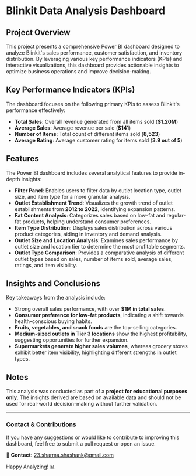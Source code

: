 # Blinkit Data Analysis Dashboard

## Project Overview
This project presents a comprehensive Power BI dashboard designed to analyze Blinkit's sales performance, customer satisfaction, and inventory distribution. By leveraging various key performance indicators (KPIs) and interactive visualizations, this dashboard provides actionable insights to optimize business operations and improve decision-making.

## Key Performance Indicators (KPIs)
The dashboard focuses on the following primary KPIs to assess Blinkit's performance effectively:

- **Total Sales**: Overall revenue generated from all items sold (**$1.20M**)
- **Average Sales**: Average revenue per sale (**$141**)
- **Number of Items**: Total count of different items sold (**8,523**)
- **Average Rating**: Average customer rating for items sold (**3.9 out of 5**)

## Features
The Power BI dashboard includes several analytical features to provide in-depth insights:

- **Filter Panel**: Enables users to filter data by outlet location type, outlet size, and item type for a more granular analysis.
- **Outlet Establishment Trend**: Visualizes the growth trend of outlet establishments from **2012 to 2022**, identifying expansion patterns.
- **Fat Content Analysis**: Categorizes sales based on low-fat and regular-fat products, helping understand consumer preferences.
- **Item Type Distribution**: Displays sales distribution across various product categories, aiding in inventory and demand analysis.
- **Outlet Size and Location Analysis**: Examines sales performance by outlet size and location tier to determine the most profitable segments.
- **Outlet Type Comparison**: Provides a comparative analysis of different outlet types based on sales, number of items sold, average sales, ratings, and item visibility.

## Insights and Conclusions
Key takeaways from the analysis include:

- Strong overall sales performance, with over **$1M in total sales**.
- **Consumer preference for low-fat products**, indicating a shift towards health-conscious buying habits.
- **Fruits, vegetables, and snack foods** are the top-selling categories.
- **Medium-sized outlets in Tier 3 locations** show the highest profitability, suggesting opportunities for further expansion.
- **Supermarkets generate higher sales volumes**, whereas grocery stores exhibit better item visibility, highlighting different strengths in outlet types.

## Notes
This analysis was conducted as part of a **project for educational purposes only**. The insights derived are based on available data and should not be used for real-world decision-making without further validation.

---

### Contact & Contributions
If you have any suggestions or would like to contribute to improving this dashboard, feel free to submit a pull request or open an issue.

📧 **Contact:** 23.sharma.shashank@gmail.com

Happy Analyzing! 📊

